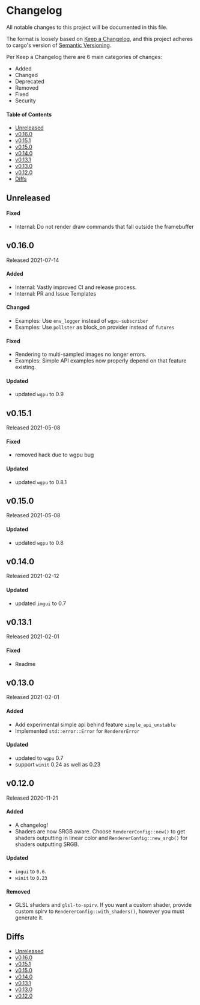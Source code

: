 # Changelog

All notable changes to this project will be documented in this file.

The format is loosely based on [Keep a Changelog](https://keepachangelog.com/en/1.0.0/),
and this project adheres to cargo's version of [Semantic Versioning](https://semver.org/spec/v2.0.0.html).

Per Keep a Changelog there are 6 main categories of changes:
- Added
- Changed
- Deprecated
- Removed
- Fixed
- Security

#### Table of Contents

- [Unreleased](#unreleased)
- [v0.16.0](#v0160)
- [v0.15.1](#v0151)
- [v0.15.0](#v0150)
- [v0.14.0](#v0140)
- [v0.13.1](#v0131)
- [v0.13.0](#v0130)
- [v0.12.0](#v0120)
- [Diffs](#diffs)

## Unreleased

#### Fixed
- Internal: Do not render draw commands that fall outside the framebuffer

## v0.16.0

Released 2021-07-14

#### Added
- Internal: Vastly improved CI and release process.
- Internal: PR and Issue Templates

#### Changed
- Examples: Use `env_logger` instead of `wgpu-subscriber`
- Examples: Use `pollster` as block_on provider instead of `futures`

#### Fixed
- Rendering to multi-sampled images no longer errors.
- Examples: Simple API examples now properly depend on that feature existing.

#### Updated
- updated `wgpu` to 0.9

## v0.15.1

Released 2021-05-08

#### Fixed
- removed hack due to wgpu bug

#### Updated
- updated `wgpu` to 0.8.1

## v0.15.0

Released 2021-05-08

#### Updated
- updated `wgpu` to 0.8

## v0.14.0

Released 2021-02-12

#### Updated
- updated `imgui` to 0.7

## v0.13.1

Released 2021-02-01

#### Fixed
- Readme

## v0.13.0

Released 2021-02-01

#### Added
- Add experimental simple api behind feature `simple_api_unstable`
- Implemented `std::error::Error` for `RendererError`

#### Updated
- updated to `wgpu` 0.7
- support `winit` 0.24 as well as 0.23

## v0.12.0

Released 2020-11-21

#### Added
- A changelog!
- Shaders are now SRGB aware. Choose `RendererConfig::new()` to get shaders outputting in linear color
  and `RendererConfig::new_srgb()` for shaders outputting SRGB.

#### Updated
- `imgui` to `0.6`.
- `winit` to `0.23`

#### Removed
- GLSL shaders and `glsl-to-spirv`. If you want a custom shader, provide custom spirv to `RendererConfig::with_shaders()`, however you must generate it.

## Diffs

- [Unreleased](https://github.com/Yatekii/imgui-wgpu-rs/compare/v0.16.0...HEAD)
- [v0.16.0](https://github.com/Yatekii/imgui-wgpu-rs/compare/v0.15.1...v0.16.0)
- [v0.15.1](https://github.com/Yatekii/imgui-wgpu-rs/compare/v0.15.0...v0.15.1)
- [v0.15.0](https://github.com/Yatekii/imgui-wgpu-rs/compare/v0.14.0...v0.15.0)
- [v0.14.0](https://github.com/Yatekii/imgui-wgpu-rs/compare/v0.13.1...v0.14.0)
- [v0.13.1](https://github.com/Yatekii/imgui-wgpu-rs/compare/v0.13.0...v0.13.1)
- [v0.13.0](https://github.com/Yatekii/imgui-wgpu-rs/compare/v0.12.0...v0.13.0)
- [v0.12.0](https://github.com/Yatekii/imgui-wgpu-rs/compare/v0.11.0...v0.12.0)
